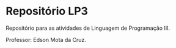 # Repositório LP3
 Repositório para as atividades de Linguagem de Programação III. 
 
 Professor: Edson Mota da Cruz.
